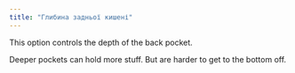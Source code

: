 ```yaml
---
title: "Глибина задньої кишені"
---
```


This option controls the depth of the back pocket.

Deeper pockets can hold more stuff. But are harder to get to the bottom off.

